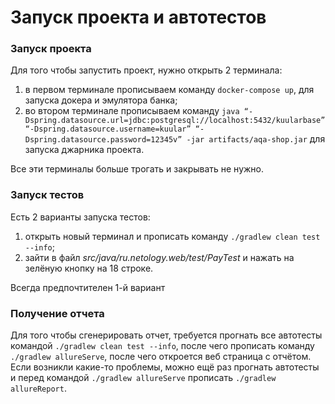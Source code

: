 # Запуск проекта и автотестов

### Запуск проекта

Для того чтобы запустить проект, нужно открыть 2 терминала:
1) в первом терминале прописываем команду `docker-compose up`, для запуска докера и эмулятора банка;
2) во втором терминале прописываем команду `java “-Dspring.datasource.url=jdbc:postgresql://localhost:5432/kuularbase” “-Dspring.datasource.username=kuular” “-Dspring.datasource.password=12345v” -jar artifacts/aqa-shop.jar` для запуска джарника проекта.

Все эти терминалы больше трогать и закрывать не нужно.

### Запуск тестов

Есть 2 варианты запуска тестов:
1) открыть новый терминал и прописать команду `./gradlew clean test --info`;
2) зайти в файл *src/java/ru.netology.web/test/PayTest* и нажать на зелёную кнопку на 18 строке.

Всегда предпочтителен 1-й вариант

### Получение отчета

Для того чтобы сгенерировать отчет, требуется прогнать все автотесты командой `./gradlew clean test --info`, после чего прописать команду `./gradlew allureServe`, после чего откроется веб страница с отчётом.
Если возникли какие-то проблемы, можно ещё раз прогнать автотесты и перед командой `./gradlew allureServe` прописать `./gradlew allureReport`.
